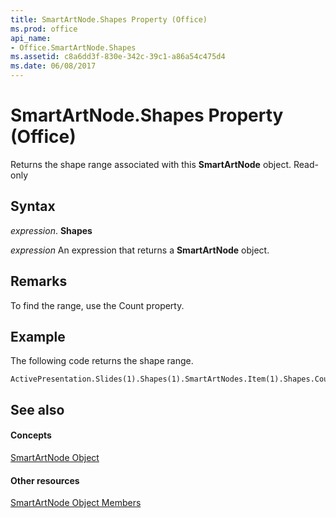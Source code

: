 ```yaml
---
title: SmartArtNode.Shapes Property (Office)
ms.prod: office
api_name:
- Office.SmartArtNode.Shapes
ms.assetid: c8a6dd3f-830e-342c-39c1-a86a54c475d4
ms.date: 06/08/2017
---
```



# SmartArtNode.Shapes Property (Office)

Returns the shape range associated with this **SmartArtNode** object. Read-only


## Syntax

 _expression_. **Shapes**

 _expression_ An expression that returns a **SmartArtNode** object.


## Remarks

To find the range, use the Count property.


## Example

The following code returns the shape range.


```
ActivePresentation.Slides(1).Shapes(1).SmartArtNodes.Item(1).Shapes.Count.
```


## See also


#### Concepts


[SmartArtNode Object](smartartnode-object-office.md)
#### Other resources


[SmartArtNode Object Members](smartartnode-members-office.md)

